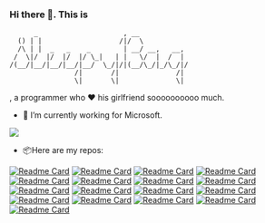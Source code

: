### Hi there 👋. This is
```
      _                     , __            
  () | |                   /|/  \           
  /\ | |  _   _    _        | __/ __,   __, 
 /  \|/  |/  |/  |/ \_|   | |   \/  |  /  | 
/(__/|__/|__/|__/|__/  \_/|/|(__/\_/|_/\_/|/
                /|       /|              /| 
                \|       \|              \| 
```

, a programmer who ❤️ his girlfriend soooooooooo much.

- 🔭 I’m currently working for Microsoft.

![](https://github-readme-stats.vercel.app/api?username=SleepyBag&theme=dracula)

- 📦Here are my repos:

[![Readme Card](https://github-readme-stats.vercel.app/api/pin/?username=SleepyBag&repo=Statistical-Learning-Methods&theme=dracula)](https://github.com/SleepyBag/Statistical-Learning-Methods)
[![Readme Card](https://github-readme-stats.vercel.app/api/pin/?username=SleepyBag&theme=dracula&repo=DAML)](https://github.com/SleepyBag/DAML)
[![Readme Card](https://github-readme-stats.vercel.app/api/pin/?username=SleepyBag&theme=dracula&repo=dragon-win)](https://github.com/SleepyBag/dragon-win)
[![Readme Card](https://github-readme-stats.vercel.app/api/pin/?username=SleepyBag&theme=dracula&repo=Paletteau)](https://github.com/SleepyBag/Paletteau)
[![Readme Card](https://github-readme-stats.vercel.app/api/pin/?username=SleepyBag&theme=dracula&repo=fuzzy-fs)](https://github.com/SleepyBag/fuzzy-fs)
[![Readme Card](https://github-readme-stats.vercel.app/api/pin/?username=SleepyBag&theme=dracula&repo=rime-zrm)](https://github.com/SleepyBag/rime-zrm)
[![Readme Card](https://github-readme-stats.vercel.app/api/pin/?username=SleepyBag&theme=dracula&repo=leetcode-python-in-one-line)](https://github.com/SleepyBag/leetcode-python-in-one-line)
[![Readme Card](https://github-readme-stats.vercel.app/api/pin/?username=SleepyBag&theme=dracula&repo=WindowDirector)](https://github.com/SleepyBag/WindowDirector)
[![Readme Card](https://github-readme-stats.vercel.app/api/pin/?username=SleepyBag&theme=dracula&repo=dropdown-remote)](https://github.com/SleepyBag/dropdown-remote)
[![Readme Card](https://github-readme-stats.vercel.app/api/pin/?username=SleepyBag&theme=dracula&repo=Shengsi-ticket)](https://github.com/SleepyBag/Shengsi-ticket)
[![Readme Card](https://github-readme-stats.vercel.app/api/pin/?username=SleepyBag&theme=dracula&repo=leetcode-racket)](https://github.com/SleepyBag/leetcode-racket)
[![Readme Card](https://github-readme-stats.vercel.app/api/pin/?username=SleepyBag&theme=dracula&repo=CSAPP-lab)](https://github.com/SleepyBag/CSAPP-lab)
[![Readme Card](https://github-readme-stats.vercel.app/api/pin/?username=SleepyBag&theme=dracula&repo=zle-fzf)](https://github.com/SleepyBag/zle-fzf)
[![Readme Card](https://github-readme-stats.vercel.app/api/pin/?username=SleepyBag&theme=dracula&repo=zsh-confer)](https://github.com/SleepyBag/zsh-confer)
[![Readme Card](https://github-readme-stats.vercel.app/api/pin/?username=SleepyBag&theme=dracula&repo=polybar-netease-cloud-music)](https://github.com/SleepyBag/polybar-netease-cloud-music)
[![Readme Card](https://github-readme-stats.vercel.app/api/pin/?username=SleepyBag&theme=dracula&repo=polybar-wunderlist)](https://github.com/SleepyBag/polybar-wunderlist)
[![Readme Card](https://github-readme-stats.vercel.app/api/pin/?username=SleepyBag&theme=dracula&repo=moyu)](https://github.com/SleepyBag/moyu)


